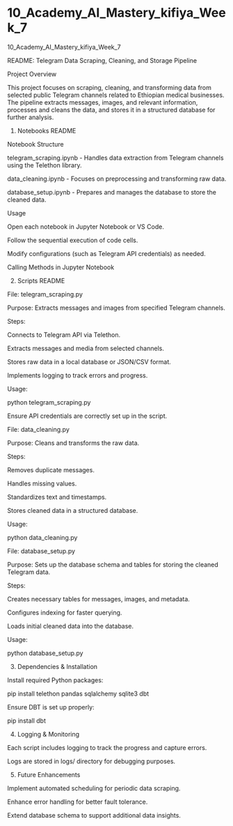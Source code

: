 # 10_Academy_AI_Mastery_kifiya_Week_7
10_Academy_AI_Mastery_kifiya_Week_7


README: Telegram Data Scraping, Cleaning, and Storage Pipeline

Project Overview

This project focuses on scraping, cleaning, and transforming data from selected public Telegram channels related to Ethiopian medical businesses. The pipeline extracts messages, images, and relevant information, processes and cleans the data, and stores it in a structured database for further analysis.

1. Notebooks README

Notebook Structure

telegram_scraping.ipynb - Handles data extraction from Telegram channels using the Telethon library.

data_cleaning.ipynb - Focuses on preprocessing and transforming raw data.

database_setup.ipynb - Prepares and manages the database to store the cleaned data.

Usage

Open each notebook in Jupyter Notebook or VS Code.

Follow the sequential execution of code cells.

Modify configurations (such as Telegram API credentials) as needed.

Calling Methods in Jupyter Notebook



2. Scripts README

File: telegram_scraping.py

Purpose: Extracts messages and images from specified Telegram channels.

Steps:

Connects to Telegram API via Telethon.

Extracts messages and media from selected channels.

Stores raw data in a local database or JSON/CSV format.

Implements logging to track errors and progress.

Usage:

python telegram_scraping.py

Ensure API credentials are correctly set up in the script.

File: data_cleaning.py

Purpose: Cleans and transforms the raw data.

Steps:

Removes duplicate messages.

Handles missing values.

Standardizes text and timestamps.

Stores cleaned data in a structured database.

Usage:

python data_cleaning.py

File: database_setup.py

Purpose: Sets up the database schema and tables for storing the cleaned Telegram data.

Steps:

Creates necessary tables for messages, images, and metadata.

Configures indexing for faster querying.

Loads initial cleaned data into the database.

Usage:

python database_setup.py

3. Dependencies & Installation

Install required Python packages:

pip install telethon pandas sqlalchemy sqlite3 dbt

Ensure DBT is set up properly:

pip install dbt

4. Logging & Monitoring

Each script includes logging to track the progress and capture errors.

Logs are stored in logs/ directory for debugging purposes.

5. Future Enhancements

Implement automated scheduling for periodic data scraping.

Enhance error handling for better fault tolerance.

Extend database schema to support additional data insights.

